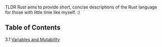 TLDR Rust aims to provide short, concise descriptions of the Rust language for those with little time like myself. :)

## Table of Contents

3.1 [Variables and Mutability](rb-3.1-variables-and-mutability.md)

